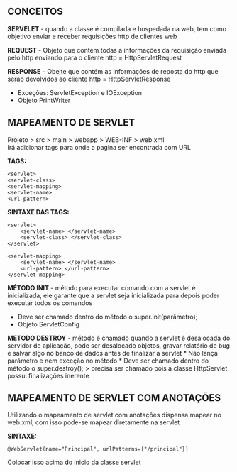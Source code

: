 <h2>CONCEITOS</h2>
<p><b>SERVELET</b> - quando a classe é compilada e hospedada na web, tem como objetivo enviar e receber requisições http de clientes web</p>

<p><b>REQUEST</b> - Objeto que contém todas a informações da requisição enviada pelo http enviando para o cliente http = HttpServletRequest</p>

<p><b>RESPONSE</b> - Obejte que contém as informações de reposta do http que serão devolvidos ao cliente http = HttpServletResponse</p>

* Exceções: ServletException e IOException
* Objeto PrintWriter

<h2>MAPEAMENTO DE SERVLET</h2>
<p>Projeto > src > main > webapp > WEB-INF > web.xml <br>
Irá adicionar tags para onde a pagina ser encontrada com URL </p>

<p><b>TAGS: </b></p>

~~~
<servlet>
<servlet-class> 
<servlet-mapping> 
<servlet-name> 
<url-pattern>
~~~

<p><b>SINTAXE DAS TAGS:</b></p>

~~~
<servlet>
	<servlet-name> </servlet-name>
	<servlet-class> </servlet-class>
</servlet>
~~~

~~~
<servlet-mapping>
	<servlet-name> </servlet-name>
	<url-pattern> </url-pattern>
</servlet-mapping>
~~~

<p><b>MÉTODO INIT</b> - método para executar comando com a servlet é inicializada, ele garante que a servlet seja inicializada para depois poder executar todos os comandos</p>

* Deve ser chamado dentro do método o super.init(parâmetro);
* Objeto ServletConfig

<p><b>METODO DESTROY</b> - método é chamado quando a servlet é desalocada do servidor de aplicação, pode ser desalocado objetos, gravar relatório de bug e salvar algo no banco de dados antes de finalizar a servlet
* Não lança parâmetro e nem exceção no método
* Deve ser chamado dentro do método o super.destroy(); > precisa ser chamado pois a classe HttpServlet possui finalizações inerente</p>

<h2>MAPEAMENTO DE SERVLET COM ANOTAÇÕES</h2>

<p>Utilizando o mapeamento de servlet com anotações dispensa mapear no web.xml, com isso pode-se mapear diretamente na servlet</p>

<p><b>SINTAXE:</b></p>

~~~
@WebServlet(name="Principal", urlPatterns={"/principal"})
~~~

Colocar isso acima do inicio da classe servlet

